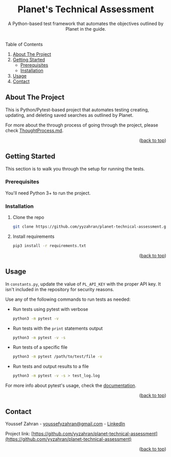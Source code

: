 <a name="readme-top"></a>
<h1 align="center">Planet's Technical Assessment</h1>

  <p align="center">
    A Python-based test framework that automates the objectives outlined by Planet in the guide.
    <br />
    <br />
  </p>
</div>

  <summary>Table of Contents</summary>
  <ol>
    <li>
      <a href="#about-the-project">About The Project</a>
    </li>
    <li>
      <a href="#getting-started">Getting Started</a>
      <ul>
        <li><a href="#prerequisites">Prerequisites</a></li>
        <li><a href="#installation">Installation</a></li>
      </ul>
    </li>
    <li><a href="#usage">Usage</a></li>
    <li><a href="#contact">Contact</a></li>
  </ol>

## About The Project

This is Python/Pytest-based project that automates testing creating, updating, and deleting saved searches as outlined by Planet.

For more about the through process of going through the project, please check <a href="https://github.com/yyzahran/planet-technical-assessment/blob/master/ThoughtProcess.md">ThoughtProcess.md</a>.

<p align="right">(<a href="#readme-top">back to top</a>)</p>

## Getting Started

This section is to walk you through the setup for running the tests.

### Prerequisites

You'll need Python 3+ to run the project.

### Installation

1. Clone the repo
   ```sh
   git clone https://github.com/yyzahran/planet-technical-assessment.git
   ```
2. Install requirements
   ```sh
   pip3 install -r requirements.txt
   ```

<p align="right">(<a href="#readme-top">back to top</a>)</p>

## Usage

In `constants.py`, update the value of `PL_API_KEY` with the proper API key. It isn't included in the repository for security reasons.

Use any of the following commands to run tests as needed:
- Run tests using pytest with verbose
   ```sh
   python3 -m pytest -v
   ```
- Run tests with the `print` statements output
   ```sh
   python3 -m pytest -v -s
   ```
- Run tests of a specific file
   ```sh
   python3 -m pytest /path/to/test/file -v
   ```
- Run tests and output results to a file
   ```sh
   python3 -m pytest -v -s > test_log.log
   ```

For more info about pytest's usage, check the [documentation](https://docs.pytest.org/en/6.2.x/usage.html).

<p align="right">(<a href="#readme-top">back to top</a>)</p>

## Contact

Youssef Zahran - youssefyzahran@gmail.com - [LinkedIn](https://www.linkedin.com/in/youssef-zahran-15894772/)

Project link: [https://github.com/yyzahran/planet-technical-assessment](https://github.com/yyzahran/planet-technical-assessment)

<p align="right">(<a href="#readme-top">back to top</a>)</p>

